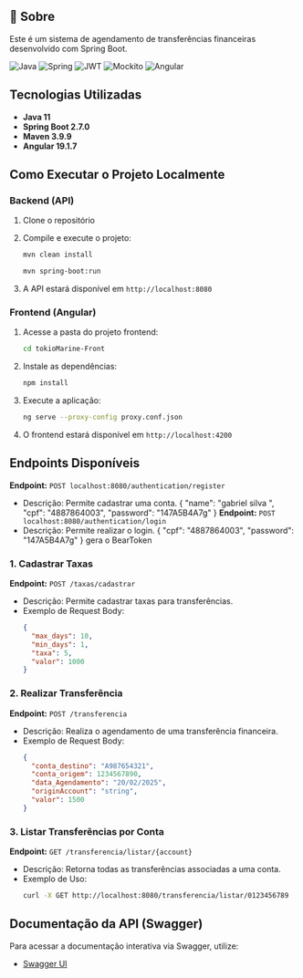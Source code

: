 <h2 id="started">📌 Sobre</h2>
Este é um sistema de agendamento de transferências financeiras desenvolvido com Spring Boot.


![Java](https://img.shields.io/badge/java-%23ED8B00.svg?style=for-the-badge&logo=openjdk&logoColor=white)
![Spring](https://img.shields.io/badge/spring-%236DB33F.svg?style=for-the-badge&logo=spring&logoColor=white)
![JWT](https://img.shields.io/badge/JWT-black?style=for-the-badge&logo=JSON%20web%20tokens)
![Mockito](https://img.shields.io/badge/mockito-%230076.svg?style=for-the-badge&logo=mockito&logoColor=white)
![Angular](https://img.shields.io/badge/angular-%23DD0031.svg?style=for-the-badge&logo=angular&logoColor=white)


## Tecnologias Utilizadas
- **Java 11**
- **Spring Boot 2.7.0**
- **Maven 3.9.9**
- **Angular 19.1.7**

## Como Executar o Projeto Localmente


### Backend (API)
1. Clone o repositório

2. Compile e execute o projeto:

    ```sh
   mvn clean install
   ```
    ```sh
   mvn spring-boot:run
   ```
3. A API estará disponível em `http://localhost:8080`

### Frontend (Angular)
1. Acesse a pasta do projeto frontend:
   ```sh
   cd tokioMarine-Front
   ```
2. Instale as dependências:
   ```sh
   npm install
   ```
3. Execute a aplicação:
   ```sh
   ng serve --proxy-config proxy.conf.json
   ```
4. O frontend estará disponível em `http://localhost:4200`

## Endpoints Disponíveis


**Endpoint:** `POST localhost:8080/authentication/register`
- Descrição: Permite cadastrar uma conta.
{
  "name": "gabriel silva ",
  "cpf": "4887864003",
  "password": "147A5B4A7g"
}
**Endpoint:** `POST localhost:8080/authentication/login`
- Descrição: Permite realizar o login.
{
  "cpf": "4887864003",
  "password": "147A5B4A7g"
}
gera o BearToken

### 1. Cadastrar Taxas

**Endpoint:** `POST /taxas/cadastrar`

- Descrição: Permite cadastrar taxas para transferências.
- Exemplo de Request Body:
  ```json
  {
    "max_days": 10,
    "min_days": 1,
    "taxa": 5,
    "valor": 1000
  }
  ```

### 2. Realizar Transferência
**Endpoint:** `POST /transferencia`

- Descrição: Realiza o agendamento de uma transferência financeira.
- Exemplo de Request Body:
  ```json
  {
    "conta_destino": "A987654321",
    "conta_origem": 1234567890,
    "data_Agendamento": "20/02/2025",
    "originAccount": "string",
    "valor": 1500
  }
  ```

### 3. Listar Transferências por Conta
**Endpoint:** `GET /transferencia/listar/{account}`

- Descrição: Retorna todas as transferências associadas a uma conta.
- Exemplo de Uso:
  ```sh
  curl -X GET http://localhost:8080/transferencia/listar/0123456789
  ```

## Documentação da API (Swagger)
Para acessar a documentação interativa via Swagger, utilize:
- [Swagger UI](http://localhost:8080/swagger-ui/#/transfer-controller/listTransfersUsingGET)

